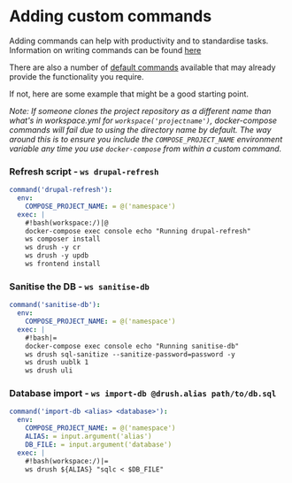 # Adding custom commands

Adding commands can help with productivity and to standardise tasks.  
Information on writing commands can be found [here](https://github.com/my127/workspace/blob/0.1.x/docs/types/command.md)

There are also a number of [default commands](https://github.com/inviqa/harness-base-php/blob/0.11.x/src/_base/harness/config/commands.yml) available that may already provide the functionality you require.

If not, here are some example that might be a good starting point.

_Note: If someone clones the project repository as a different name than what's in workspace.yml for
`workspace('projectname')`, docker-compose commands will fail due to using the directory name by default.
The way around this is to ensure you include the `COMPOSE_PROJECT_NAME` environment variable any time
you use `docker-compose` from within a custom command._

### Refresh script - `ws drupal-refresh`
```yaml
command('drupal-refresh'):
  env:
    COMPOSE_PROJECT_NAME: = @('namespace')
  exec: |
    #!bash(workspace:/)|@
    docker-compose exec console echo "Running drupal-refresh"
    ws composer install
    ws drush -y cr
    ws drush -y updb
    ws frontend install
```

### Sanitise the DB - `ws sanitise-db`
```yaml
command('sanitise-db'):
  env:
    COMPOSE_PROJECT_NAME: = @('namespace')
  exec: |
    #!bash|=
    docker-compose exec console echo "Running sanitise-db"
    ws drush sql-sanitize --sanitize-password=password -y
    ws drush uublk 1
    ws drush uli
```

### Database import - `ws import-db @drush.alias path/to/db.sql`
```yaml
command('import-db <alias> <database>'):
  env:
    COMPOSE_PROJECT_NAME: = @('namespace')
    ALIAS: = input.argument('alias')
    DB_FILE: = input.argument('database')
  exec: |
    #!bash(workspace:/)|=
    ws drush ${ALIAS} "sqlc < $DB_FILE"
```
